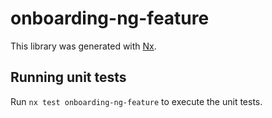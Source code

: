 # onboarding-ng-feature

This library was generated with [Nx](https://nx.dev).

## Running unit tests

Run `nx test onboarding-ng-feature` to execute the unit tests.
